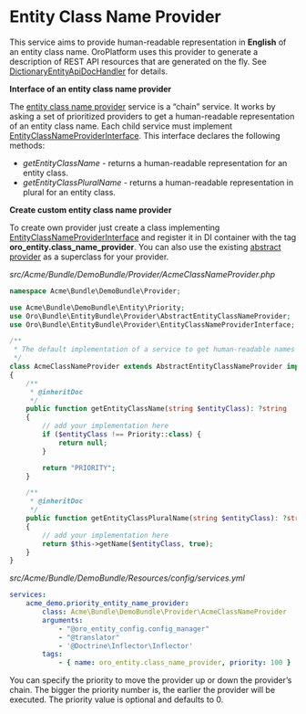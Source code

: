 <a id="dev-entities-entity-class-name-provider"></a>

# Entity Class Name Provider

This service aims to provide human-readable representation in **English** of an entity class name. OroPlatform uses this provider to generate a description of REST API resources that are generated on the fly. See <a href="https://github.com/oroinc/platform/blob/master/src/Oro/Bundle/EntityBundle/Routing/DictionaryEntityApiDocHandler.php" target="_blank">DictionaryEntityApiDocHandler</a> for details.

**Interface of an entity class name provider**

The <a href="https://github.com/oroinc/platform/blob/master/src/Oro/Bundle/EntityBundle/Provider/ChainEntityClassNameProvider.php" target="_blank">entity class name provider</a> service is a “chain” service. It works by asking a set of prioritized providers to get a human-readable representation of an entity class name. Each child service must implement <a href="https://github.com/oroinc/platform/blob/master/src/Oro/Bundle/EntityBundle/Provider/EntityClassNameProviderInterface.php" target="_blank">EntityClassNameProviderInterface</a>. This interface declares the following methods:

- *getEntityClassName* - returns a human-readable representation for an entity class.
- *getEntityClassPluralName* - returns a human-readable representation in plural for an entity class.

**Create custom entity class name provider**

To create own provider just create a class implementing <a href="https://github.com/oroinc/platform/blob/master/src/Oro/Bundle/EntityBundle/Provider/EntityClassNameProviderInterface.php" target="_blank">EntityClassNameProviderInterface</a> and register it in DI container with the tag **oro_entity.class_name_provider**. You can also use the existing <a href="https://github.com/oroinc/platform/blob/master/src/Oro/Bundle/EntityBundle/Provider/AbstractEntityClassNameProvider.php" target="_blank">abstract provider</a> as a superclass for your provider.

*src/Acme/Bundle/DemoBundle/Provider/AcmeClassNameProvider.php*
```php
namespace Acme\Bundle\DemoBundle\Provider;

use Acme\Bundle\DemoBundle\Entity\Priority;
use Oro\Bundle\EntityBundle\Provider\AbstractEntityClassNameProvider;
use Oro\Bundle\EntityBundle\Provider\EntityClassNameProviderInterface;

/**
 * The default implementation of a service to get human-readable names in English of entity classes.
 */
class AcmeClassNameProvider extends AbstractEntityClassNameProvider implements EntityClassNameProviderInterface
{
    /**
     * @inheritDoc
     */
    public function getEntityClassName(string $entityClass): ?string
    {
        // add your implementation here
        if ($entityClass !== Priority::class) {
            return null;
        }

        return "PRIORITY";
    }

    /**
     * @inheritDoc
     */
    public function getEntityClassPluralName(string $entityClass): ?string
    {
        // add your implementation here
        return $this->getName($entityClass, true);
    }
}
```

*src/Acme/Bundle/DemoBundle/Resources/config/services.yml*
```yaml
services:
    acme_demo.priority_entity_name_provider:
        class: Acme\Bundle\DemoBundle\Provider\AcmeClassNameProvider
        arguments:
            - "@oro_entity_config.config_manager"
            - "@translator"
            - '@Doctrine\Inflector\Inflector'
        tags:
            - { name: oro_entity.class_name_provider, priority: 100 }
```

You can specify the priority to move the provider up or down the provider’s chain. The bigger the priority number is, the earlier the provider will be executed. The priority value is optional and defaults to 0.

<!-- Frontend -->
